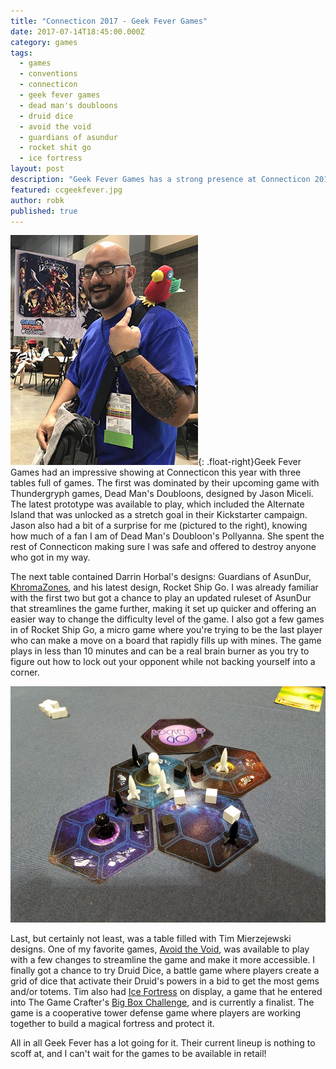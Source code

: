 ```yaml
---
title: "Connecticon 2017 - Geek Fever Games"
date: 2017-07-14T18:45:00.000Z
category: games
tags:
  - games
  - conventions
  - connecticon
  - geek fever games
  - dead man's doubloons
  - druid dice
  - avoid the void
  - guardians of asundur
  - rocket shit go
  - ice fortress
layout: post
description: "Geek Fever Games has a strong presence at Connecticon 2017 with a plethora of games."
featured: ccgeekfever.jpg
author: robk
published: true
---
```


![Pollyanna!](/images/geekfever/pollyanna.jpg){: .float-right}Geek Fever Games had an impressive showing at Connecticon this year with three tables full of games. The first was dominated by their upcoming game with Thundergryph games, Dead Man's Doubloons, designed by Jason Miceli. The latest prototype was available to play, which included the Alternate Island that was unlocked as a stretch goal in their Kickstarter campaign. Jason also had a bit of a surprise for me (pictured to the right), knowing how much of a fan I am of Dead Man's Doubloon's Pollyanna. She spent the rest of Connecticon making sure I was safe and offered to destroy anyone who got in my way.

The next table contained Darrin Horbal's designs: Guardians of AsunDur, [KhromaZones](http://pawnsperspective.com/Khroma-Zones-Review/), and his latest design, Rocket Ship Go. I was already familiar with the first two but got a chance to play an updated ruleset of AsunDur that streamlines the game further, making it set up quicker and offering an easier way to change the difficulty level of the game. I also got a few games in of Rocket Ship Go, a micro game where you're trying to be the last player who can make a move on a board that rapidly fills up with mines. The game plays in less than 10 minutes and can be a real brain burner as you try to figure out how to lock out your opponent while not backing yourself into a corner.

![Rocket Ship Go](/images/geekfever/rocketshipgo.jpg)

Last, but certainly not least, was a table filled with
Tim Mierzejewski designs. One of my favorite games, [Avoid the Void](http://www.geekfevergames.com/avoid-the-void.html), was available to play with a few changes to streamline the game and make it more accessible. I finally got a chance to try Druid Dice, a battle game where players create a grid of dice that activate their Druid's powers in a bid to get the most gems and/or totems. Tim also had [Ice Fortress](https://www.thegamecrafter.com/games/ice-fortress) on display, a game that he entered into The Game Crafter's [Big Box Challenge](https://www.thegamecrafter.com/contests/big-box-challenge), and is currently a finalist. The game is a cooperative tower defense game where players are working together to build a magical fortress and protect it.

All in all Geek Fever has a lot going for it. Their current lineup is nothing to scoff at, and I can't wait for the games to be available in retail!
